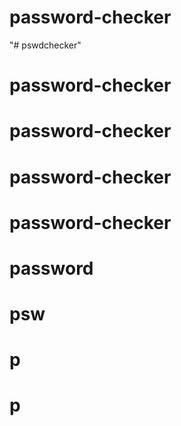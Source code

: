 # password-checker
"# pswdchecker" 
# password-checker
# password-checker
# password-checker
# password-checker
# password
# psw
# p
# p
